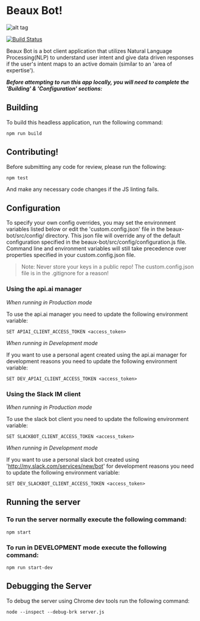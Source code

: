 # Beaux Bot!
![alt tag](http://i.imgur.com/OYYn9jJ.png)

[![Build Status](https://travis-ci.org/bennorwood/beaux-bot.svg?branch=master)](https://travis-ci.org/bennorwood/beaux-bot)

Beaux Bot is a bot client application that utilizes Natural Language Processing(NLP) to understand user intent and give data driven responses
if the user's intent maps to an active domain (similar to an 'area of expertise').

_**Before attempting to run this app locally, you will need to complete the 'Building' & 'Configuration' sections:**_
## Building 
To build this headless application, run the following command:

```
npm run build
```

## Contributing!

Before submitting any code for review, please run the following:

```
npm test
```

And make any necessary code changes if the JS linting fails.

## Configuration
To specify your own config overrides, you may set the environment variables listed below or edit the 'custom.config.json' file in the beaux-bot/src/config/ directory. This json file will
override any of the default configuration specified in the beaux-bot/src/config/configuration.js file. Command line and environment variables 
will still take precedence over properties specified in your custom.config.json file.

> Note: Never store your keys in a public repo! The custom.config.json file is in the .gitignore for a reason!

### Using the api.ai manager

_When running in Production mode_

To use the api.ai manager you need to update the following environment variable:

```
SET APIAI_CLIENT_ACCESS_TOKEN <access_token>
```

_When running in Development mode_

If you want to use a personal agent created using the api.ai manager for development reasons you need to update the following environment variable:

```
SET DEV_APIAI_CLIENT_ACCESS_TOKEN <access_token>
```

### Using the Slack IM client

_When running in Production mode_

To use the slack bot client you need to update the following environment variable:

```
SET SLACKBOT_CLIENT_ACCESS_TOKEN <access_token>
```

_When running in Development mode_

If you want to use a personal slack bot created using 'http://my.slack.com/services/new/bot' for development reasons you need to update the following environment variable:

```
SET DEV_SLACKBOT_CLIENT_ACCESS_TOKEN <access_token>
```

## Running the server
### To run the server normally execute the following command:

```
npm start
```

### To run in DEVELOPMENT mode execute the following command:

```
npm run start-dev
```

## Debugging the Server
To debug the server using Chrome dev tools run the following command:

```
node --inspect --debug-brk server.js
```
